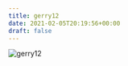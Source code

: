 ```yaml
---
title: gerry12
date: 2021-02-05T20:19:56+00:00
draft: false
---
```


![gerry12](/images/1984f.jpg)

